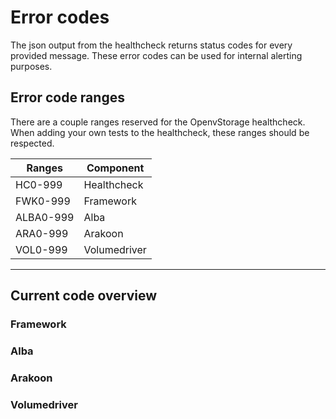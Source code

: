 # Error codes
The json output from the healthcheck returns status codes for every provided message.
These error codes can be used for internal alerting purposes.

## Error code ranges
There are a couple ranges reserved for the OpenvStorage healthcheck. When adding your own tests to the healthcheck,
these ranges should be respected.

| Ranges        | Component     |
| ------------- | ------------- |
| HC0-999       | Healthcheck   |
| FWK0-999      | Framework     |
| ALBA0-999     | Alba          |
| ARA0-999      | Arakoon       |
| VOL0-999      | Volumedriver  |

****
## Current code overview
### Framework

### Alba

### Arakoon

### Volumedriver

